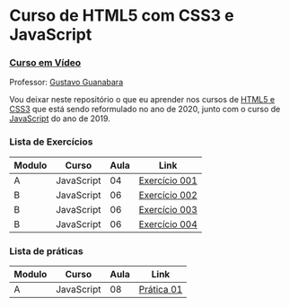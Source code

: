 # Curso de HTML5 com CSS3 e JavaScript
### [Curso em Vídeo](https://www.youtube.com/c/CursoemVideo)

Professor: [Gustavo Guanabara](https://www.instagram.com/cursoemvideo)

Vou deixar neste repositório o que eu aprender nos cursos de [HTML5 e CSS3](https://www.youtube.com/playlist?list=PLHz_AreHm4dkZ9-atkcmcBaMZdmLHft8n) que está sendo reformulado no ano de 2020, junto com o curso de 
[JavaScript](https://www.youtube.com/playlist?list=PLHz_AreHm4dlsK3Nr9GVvXCbpQyHQl1o1) do ano de 2019.

### Lista de Exercícios
| Modulo | Curso | Aula | Link |
|--------|-------|------|------|
|A|JavaScript|04|[Exercício 001](exercícios/ex001.html)|
|B|JavaScript|06|[Exercício 002](exercícios/ex002.html)|
|B|JavaScript|06|[Exercício 003](exercícios/ex003.html)|
|B|JavaScript|06|[Exercício 004](exercícios/ex004.html)|

### Lista de práticas
| Modulo | Curso | Aula | Link |
|--------|-------|------|------|
|A|JavaScript|08|[Prática 01](praticas/001.html)|